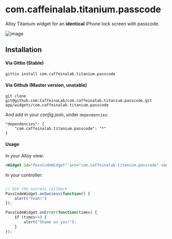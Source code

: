 com.caffeinalab.titanium.passcode
====================================

Alloy Titanium widget for an **identical** iPhone lock screen with passcode.

![image](http://cl.ly/image/1m0n031m111A/Screenshot%202014.07.16%2017.51.37.png)

## Installation

#### Via Gittio (Stable)

```
gittio install com.caffeinalab.titanium.passcode
```

#### Via Github (Master version, unstable)

```
git clone git@github.com:CaffeinaLab/com.caffeinalab.titanium.passcode.git app/widgets/com.caffeinalab.titanium.passcode
```

And add in your *config.json*, under `dependencies`:

```
"dependencies": {
    "com.caffeinalab.titanium.passcode": "*"
}
```

#### Usage

In your Alloy view:

```xml
<Widget id="PassCodeWidget" src="com.caffeinalab.titanium.passcode" code="1234" />
```

In your controller:

```javascript

// Set the success callback
PassCodeWidget.onSuccess(function() {
	alert("Yeah!")
});

PassCodeWidget.onError(function(times) {
	if (times>4) {
		alert("Shame on you!");
	}
});
```